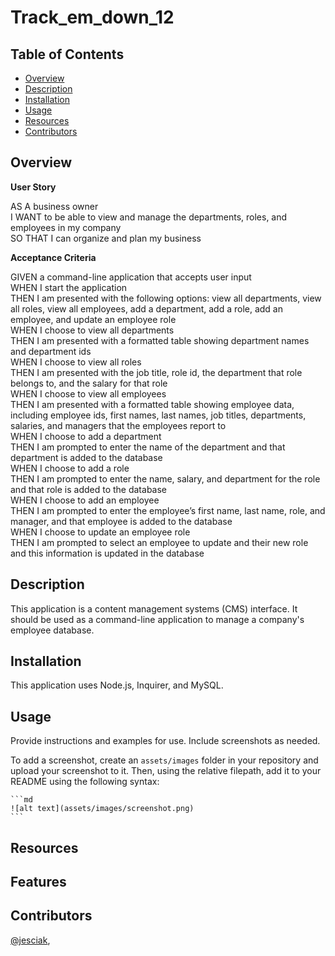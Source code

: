 # Track_em_down_12

## Table of Contents 

- [Overview](#overview)
- [Description](#description)
- [Installation](#installation)
- [Usage](#usage)
- [Resources](#resources)
- [Contributors](#contributors)

## Overview
**User Story**<br>

AS A business owner<br>
I WANT to be able to view and manage the departments, roles, and employees in my company<br>
SO THAT I can organize and plan my business<br>

**Acceptance Criteria**<br>

GIVEN a command-line application that accepts user input<br>
WHEN I start the application<br>
THEN I am presented with the following options: view all departments, view all roles, view all employees, add a department, add a role, add an employee, and update an employee role<br>
WHEN I choose to view all departments<br>
THEN I am presented with a formatted table showing department names and department ids<br>
WHEN I choose to view all roles<br>
THEN I am presented with the job title, role id, the department that role belongs to, and the salary for that role<br>
WHEN I choose to view all employees<br>
THEN I am presented with a formatted table showing employee data, including employee ids, first names, last names, job titles, departments, salaries, and managers that the employees report to<br>
WHEN I choose to add a department<br>
THEN I am prompted to enter the name of the department and that department is added to the database<br>
WHEN I choose to add a role<br>
THEN I am prompted to enter the name, salary, and department for the role and that role is added to the database<br>
WHEN I choose to add an employee<br>
THEN I am prompted to enter the employee’s first name, last name, role, and manager, and that employee is added to the database<br>
WHEN I choose to update an employee role<br>
THEN I am prompted to select an employee to update and their new role and this information is updated in the database<br>

## Description
This application is a content management systems (CMS) interface.  It should be used as a command-line application to manage a company's employee database.
## Installation

This application uses Node.js, Inquirer, and MySQL.

## Usage

Provide instructions and examples for use. Include screenshots as needed.

To add a screenshot, create an `assets/images` folder in your repository and upload your screenshot to it. Then, using the relative filepath, add it to your README using the following syntax:

    ```md
    ![alt text](assets/images/screenshot.png)
    ```

## Resources



## Features


## Contributors

[@jesciak](https://github.com/jesciak/),